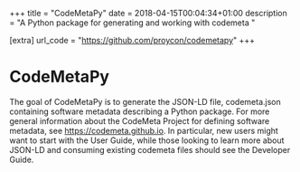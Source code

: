+++
title = "CodeMetaPy"
date = 2018-04-15T00:04:34+01:00
description = "A Python package for generating and working with codemeta "

[extra]
url_code = "https://github.com/proycon/codemetapy"
+++

# CodeMetaPy

The goal of CodeMetaPy is to generate the JSON-LD file, codemeta.json containing software metadata describing a Python package. For more general information about the CodeMeta Project for defining software metadata, see https://codemeta.github.io. In particular, new users might want to start with the User Guide, while those looking to learn more about JSON-LD and consuming existing codemeta files should see the Developer Guide.
